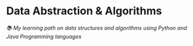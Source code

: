# Data Abstraction & Algorithms

_📚 My learning path on data structures and algorithms using Python and Java Programming languages_